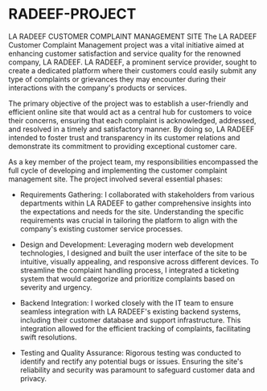 # RADEEF-PROJECT
LA RADEEF CUSTOMER COMPLAINT MANAGEMENT SITE
The LA RADEEF Customer Complaint Management project was a vital initiative aimed at enhancing customer satisfaction and service quality for the renowned company, LA RADEEF. LA RADEEF, a prominent service provider, sought to create a dedicated platform where their customers could easily submit any type of complaints or grievances they may encounter during their interactions with the company's products or services.

The primary objective of the project was to establish a user-friendly and efficient online site that would act as a central hub for customers to voice their concerns, ensuring that each complaint is acknowledged, addressed, and resolved in a timely and satisfactory manner. By doing so, LA RADEEF intended to foster trust and transparency in its customer relations and demonstrate its commitment to providing exceptional customer care.

As a key member of the project team, my responsibilities encompassed the full cycle of developing and implementing the customer complaint management site. The project involved several essential phases:

* Requirements Gathering: I collaborated with stakeholders from various departments within LA RADEEF to gather comprehensive insights into the expectations and needs for the site. Understanding the specific requirements was crucial in tailoring the platform to align with the company's existing customer service processes.

* Design and Development: Leveraging modern web development technologies, I designed and built the user interface of the site to be intuitive, visually appealing, and responsive across different devices. To streamline the complaint handling process, I integrated a ticketing system that would categorize and prioritize complaints based on severity and urgency.

* Backend Integration: I worked closely with the IT team to ensure seamless integration with LA RADEEF's existing backend systems, including their customer database and support infrastructure. This integration allowed for the efficient tracking of complaints, facilitating swift resolutions.

* Testing and Quality Assurance: Rigorous testing was conducted to identify and rectify any potential bugs or issues. Ensuring the site's reliability and security was paramount to safeguard customer data and privacy.
